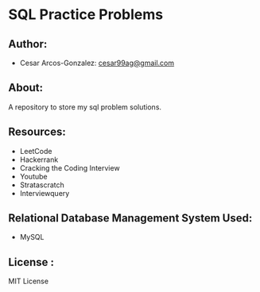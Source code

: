 # SQL Practice Problems

## Author: 
- Cesar Arcos-Gonzalez: cesar99ag@gmail.com
## About: 
A repository to store my sql problem solutions.
## Resources:
- LeetCode
- Hackerrank
- Cracking the Coding Interview
- Youtube
- Stratascratch
- Interviewquery
## Relational Database Management System Used:
- MySQL

## License : 
MIT License
